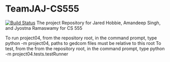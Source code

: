 # TeamJAJ-CS555
[![Build Status](https://travis-ci.org/JHobbie/TeamJAJ-CS555.svg?branch=master)](https://travis-ci.org/JHobbie/TeamJAJ-CS555)
The project Repository for Jared Hobbie, Amandeep Singh, and Jyostna Ramaswamy for CS 555

To run project04, from the repository root, in the command prompt, type python -m project04, paths to gedcom files must be relative to this root
To test, from the from the repository root, in the command prompt, type python -m project04.tests.testRunner
